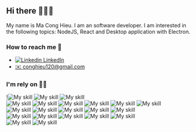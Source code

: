 ## Hi there 👋👋👋
My name is Ma Cong Hieu. I am an software developer. I am interested in the following topics: NodeJS, React and Desktop application with Electron.

### How to reach me 💬
- [![Linkedin](https://i.stack.imgur.com/gVE0j.png) LinkedIn](https://www.linkedin.com/in/hieumc/)
- <a href="mailto:webmaster@example.com">✉️ conghieu120@gmail.com</a>

### I'm rely on 👨‍💻
!<img src="](https://img.shields.io/badge/HTML5%20-%23E34F26.svg?style=for-the-badge&logo=html5&logoColor=white" alt="My skill"/>
<img src="https://img.shields.io/badge/CSS%20-%231572B6.svg?style=for-the-badge&logo=css3&logoColor=white" alt="My skill"/>
<img src="https://img.shields.io/badge/JavaScript%20-%23F7DF1E.svg?style=for-the-badge&logo=javascript&logoColor=black" alt="My skill"/>
<br>
<img src="https://img.shields.io/badge/Typescript%20-%23F7DF1E.svg?style=for-the-badge&logo=typescript&logoColor=blue" alt="My skill"/>
<img src="https://img.shields.io/badge/ReactJS%20-%23F7DF1E.svg?style=for-the-badge&logo=react&logoColor=blue" alt="My skill"/>
<img src="https://img.shields.io/badge/NodeJS%20-%23F7DF1E.svg?style=for-the-badge&logo=v8&logoColor=blue" alt="My skill"/>
<img src="https://img.shields.io/badge/KoaJS%20-%23F7DF1E.svg?style=for-the-badge&logo=koa&logoColor=black" alt="My skill"/>
<img src="https://img.shields.io/badge/Express%20-%23F7DF1E.svg?style=for-the-badge&logo=express&logoColor=black" alt="My skill"/>
<img src="https://img.shields.io/badge/Electron%20-%23F7DF1E.svg?style=for-the-badge&logo=electron&logoColor=black" alt="My skill"/>
<br>
<img src="https://img.shields.io/badge/sql%20-%23F7DF1E.svg?style=for-the-badge&logo=mysql&logoColor=green" alt="My skill"/>
<img src="https://img.shields.io/badge/docker%20-%23F7DF1E.svg?style=for-the-badge&logo=docker&logoColor=green" alt="My skill"/>
<img src="https://img.shields.io/badge/linux%20-%23F7DF1E.svg?style=for-the-badge&logo=linux&logoColor=green" alt="My skill"/>
<img src="https://img.shields.io/badge/Puppeteer%20-%23F7DF1E.svg?style=for-the-badge&logo=Puppeteer&logoColor=green" alt="My skill"/>
<img src="https://img.shields.io/badge/Playwright%20-%23F7DF1E.svg?style=for-the-badge&logo=Playwright&logoColor=green" alt="My skill"/>
<br>
<img src="https://img.shields.io/badge/Tailwind%20-%23F7DF1E.svg?style=for-the-badge&logo=tailwindcss&logoColor=green" alt="My skill"/>
<img src="](https://img.shields.io/badge/Bootstrap_CSS%20-%23F7DF1E.svg?style=for-the-badge&logo=bootstrap&logoColor=green" alt="My skill"/>
<img src="https://img.shields.io/badge/AntDesign%20-%23F7DF1E.svg?style=for-the-badge&logo=antdesign&logoColor=green" alt="My skill"/>
<img src="https://img.shields.io/badge/Material_UI%20-%23F7DF1E.svg?style=for-the-badge&logo=mui&logoColor=green" alt="My skill"/>
<img src="](https://img.shields.io/badge/Maintine_UI%20-%23F7DF1E.svg?style=for-the-badge&logo=mantine&logoColor=green" alt="My skill"/>
<br>
<img src="https://img.shields.io/badge/jira%20-%23F7DF1E.svg?style=for-the-badge&logo=jira&logoColor=green" alt="My skill"/>
<img src="https://img.shields.io/badge/trello%20-%23F7DF1E.svg?style=for-the-badge&logo=trello&logoColor=green" alt="My skill"/>